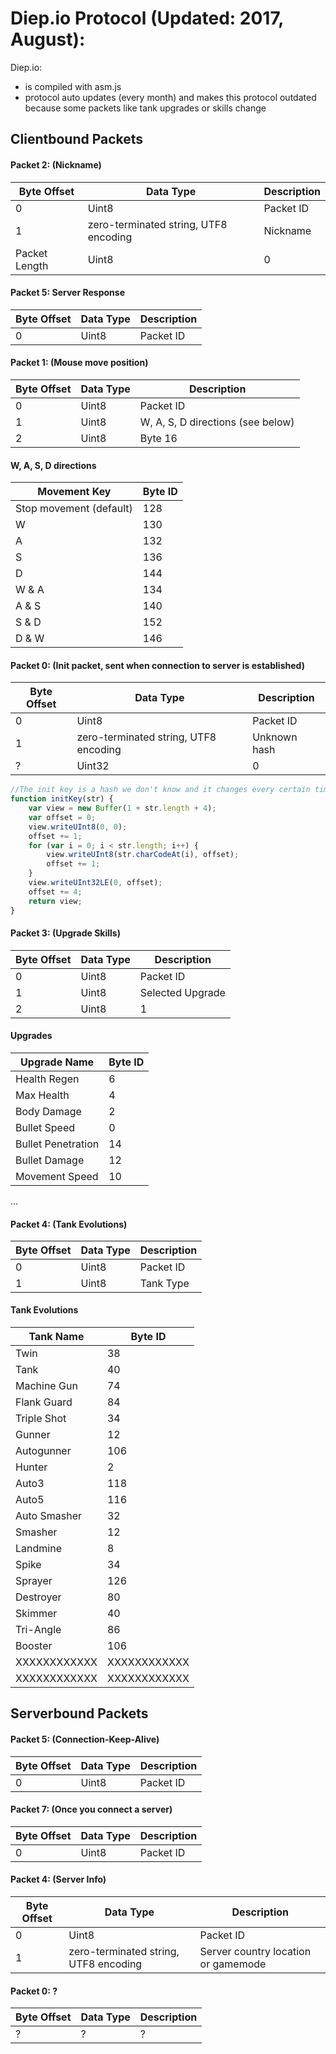 # Diep.io Protocol (Updated: 2017, August):
Diep.io:
 - is compiled with asm.js
 - protocol auto updates (every month) and makes this protocol outdated because some packets like tank upgrades or skills change
<h2> Clientbound Packets </h2>
<h4> Packet 2: (Nickname)</h4>
<table>
<thead>
<tr>
<th>Byte Offset</th>
<th>Data Type</th>
<th>Description</th>
</tr>
</thead>
<tbody>
<tr>
<td>0</td>
<td>Uint8</td>
<td>Packet ID</td>
</tr>
<td>1</td>
<td>zero-terminated string, UTF8 encoding</td>
<td>Nickname</td>
</tr>
<td>Packet Length</td>
<td>Uint8</td>
<td>0</td>
</tbody></table>

<h4> Packet 5: Server Response</h4>
<table>
<thead>
<tr>
<th>Byte Offset</th>
<th>Data Type</th>
<th>Description</th>
</tr>
</thead>
<tbody>
<tr>
<td>0</td>
<td>Uint8</td>
<td>Packet ID</td>
</tr>
</tbody></table>

<h4> Packet 1: (Mouse move position)</h4>
<table>
<thead>
<tr>
<th>Byte Offset</th>
<th>Data Type</th>
<th>Description</th>
</tr>
</thead>
<tbody>
<tr>
<td>0</td>
<td>Uint8</td>
<td>Packet ID</td>
</tr>
<tr>
<td>1</td>
<td>Uint8</td>
<td>W, A, S, D directions (see below)</td>
</tr>
<tr>
<td>2</td>
<td>Uint8</td>
<td>Byte 16</td>
</tr>
</tbody></table>
<h4> W, A, S, D directions</h4>
<table>
<thead>
<tr>
<th>Movement Key</th>
<th>Byte ID</th>
</tr>
</thead>
<tbody>
<tr>
<td>Stop movement (default)</td>
<td>128</td>
</tr>
<tr>
<td>W</td>
<td>130</td>
</tr>
<tr>
<td>A</td>
<td>132</td>
</tr>
<tr>
<td>S</td>
<td>136</td>
</tr>
<tr>
<td>D</td>
<td>144</td>
</tr>
<tr>
<td>W & A</td>
<td>134</td>
</tr>
<tr>
<td>A & S</td>
<td>140</td>
</tr>
<tr>
<td>S & D</td>
<td>152</td>
</tr>
<tr>
<td>D & W</td>
<td>146</td>
</tr>
</tbody></table>

<h4> Packet 0: (Init packet, sent when connection to server is established)</h4>
<table>
<thead>
<tr>
<th>Byte Offset</th>
<th>Data Type</th>
<th>Description</th>
</tr>
</thead>
<tbody>
<tr>
<td>0</td>
<td>Uint8</td>
<td>Packet ID</td>
</tr>
<tr>
<td>1</td>
<td>zero-terminated string, UTF8 encoding</td>
<td>Unknown hash</td>
</tr>
<tr>
<td>?</td>
<td>Uint32</td>
<td>0</td>
</tr>
</tbody></table>

```javascript
//The init key is a hash we don't know and it changes every certain time
function initKey(str) {
    var view = new Buffer(1 + str.length + 4);
    var offset = 0;
    view.writeUInt8(0, 0);
    offset += 1;
    for (var i = 0; i < str.length; i++) {
        view.writeUInt8(str.charCodeAt(i), offset);
        offset += 1;
    }
    view.writeUInt32LE(0, offset);
    offset += 4;
    return view;
}
```

<h4> Packet 3: (Upgrade Skills)</h4>
<table>
<thead>
<tr>
<th>Byte Offset</th>
<th>Data Type</th>
<th>Description</th>
</tr>
</thead>
<tbody>
<tr>
<td>0</td>
<td>Uint8</td>
<td>Packet ID</td>
</tr>
<td>1</td>
<td>Uint8</td>
<td>Selected Upgrade</td>
<tr>
<td>2</td>
<td>Uint8</td>
<td>1</td>
</tbody></table>

<h4>Upgrades</h4>
<table>
<thead>
<tr>
<th>Upgrade Name</th>
<th>Byte ID</th>
</tr>
</thead>
<tbody>
<tr>
<td>Health Regen</td>
<td>6</td>
</tr>
<td>Max Health</td>
<td>4</td>
</tr>
<td>Body Damage</td>
<td>2</td>
</tr>
<td>Bullet Speed</td>
<td>0</td>
</tr>
<td>Bullet Penetration</td>
<td>14</td>
</tr>
<td>Bullet Damage</td>
<td>12</td>
</tr>
<td>Movement Speed</td>
<td>10</td>
</tbody></table>
...

<h4> Packet 4: (Tank Evolutions)</h4>
<table>
<thead>
<tr>
<th>Byte Offset</th>
<th>Data Type</th>
<th>Description</th>
</tr>
</thead>
<tbody>
<tr>
<td>0</td>
<td>Uint8</td>
<td>Packet ID</td>
</tr>
<td>1</td>
<td>Uint8</td>
<td>Tank Type</td>
<tr>
</tbody></table>

<h4>Tank Evolutions</h4>
<table>
<thead>
<tr>
<th>Tank Name</th>
<th>Byte ID</th>
</tr>
</thead>
<tbody>
<tr>
<td>Twin</td>
<td>38</td>
</tr>
<td>Tank</td>
<td>40</td>
</tr>
<td>Machine Gun</td>
<td>74</td>
</tr>
<td>Flank Guard</td>
<td>84</td>
</tr>
<td>Triple Shot</td>
<td>34</td>
</tr>
<td>Gunner</td>
<td>12</td>
</tr>
<td>Autogunner</td>
<td>106</td>
</tr>
<td>Hunter</td>
<td>2</td>
</tr>
<td>Auto3</td>
<td>118</td>
</tr>
<tr>
<td>Auto5</td>
<td>116</td>
</tr>
<tr>
<td>Auto Smasher</td>
<td>32</td>
</tr>
<tr>
<td>Smasher</td>
<td>12</td>
</tr>
<tr>
<td>Landmine</td>
<td>8</td>
</tr>
<tr>
<td>Spike</td>
<td>34</td>
</tr>
<tr>
<td>Sprayer</td>
<td>126</td>
</tr>
<tr>
<td>Destroyer</td>
<td>80</td>
</tr>
<tr>
<td>Skimmer</td>
<td>40</td>
</tr>
<tr>
<td>Tri-Angle</td>
<td>86</td>
</tr>
<tr>
<td>Booster</td>
<td>106</td>
</tr>
<tr>
<td>XXXXXXXXXXXX</td>
<td>XXXXXXXXXXXX</td>
</tr>
<tr>
<td>XXXXXXXXXXXX</td>
<td>XXXXXXXXXXXX</td>
</tr>
</tbody></table>


<h2> Serverbound Packets </h2>

<h4> Packet 5: (Connection-Keep-Alive)</h4>
<table>
<thead>
<tr>
<th>Byte Offset</th>
<th>Data Type</th>
<th>Description</th>
</tr>
</thead>
<tbody>
<tr>
<td>0</td>
<td>Uint8</td>
<td>Packet ID</td>
</tr>
</tbody></table>

<h4> Packet 7: (Once you connect a server)</h4>
<table>
<thead>
<tr>
<th>Byte Offset</th>
<th>Data Type</th>
<th>Description</th>
</tr>
</thead>
<tbody>
<tr>
<td>0</td>
<td>Uint8</td>
<td>Packet ID</td>
</tr>
</tbody></table>

<h4> Packet 4: (Server Info)</h4>
<table>
<thead>
<tr>
<th>Byte Offset</th>
<th>Data Type</th>
<th>Description</th>
</tr>
</thead>
<tbody>
<tr>
<td>0</td>
<td>Uint8</td>
<td>Packet ID</td>
</tr>
<tr>
<td>1</td>
<td>zero-terminated string, UTF8 encoding</td>
<td>Server country location or gamemode</td>
</tr>
</tbody></table>

<h4> Packet 0: ?</h4>
<table>
<thead>
<tr>
<th>Byte Offset</th>
<th>Data Type</th>
<th>Description</th>
</tr>
</thead>
<tbody>
<tr>
<td>?</td>
<td>?</td>
<td>?</td>
</tr>
</tbody></table>
